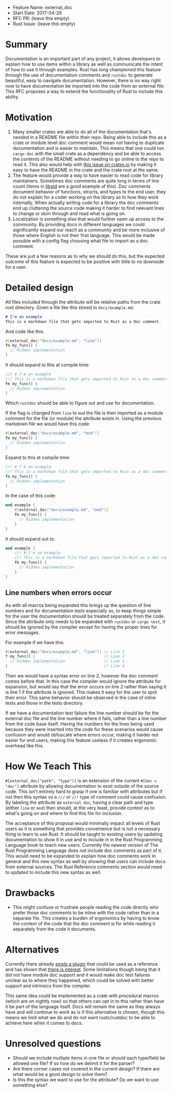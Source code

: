 - Feature Name: external_doc
- Start Date: 2017-04-26
- RFC PR: (leave this empty)
- Rust Issue: (leave this empty)

# Summary
[summary]: #summary

Documentation is an important part of any project, it allows developers to
explain how to use items within a library as well as communicate the intent of
how to use it through examples. Rust has long championed this feature through
the use of documentation comments and `rustdoc` to generate beautiful, easy to
navigate documentation. However, there is no way right now to have documentation
be imported into the code from an external file. This RFC proposes a way to
extend the functionality of Rust to include this ability.

# Motivation
[motivation]: #motivation

1. Many smaller crates are able to do all of the documentation that's needed in
   a README file within their repo. Being able to include this as a crate or
   module level doc comment would mean not having to duplicate documentation and
   is easier to maintain. This means that one could run `cargo doc` with the
   small crate as a dependency and be able to access the contents of the README
   without needing to go online to the repo to read it. This also would help
   with [this issue on
   crates.io](https://github.com/rust-lang/crates.io/issues.81) by making it
   easy to have the README in the crate and the crate root at the same.
2. The feature would provide a way to have easier to read code for library
   maintainers. Sometimes doc comments are quite long in terms of line count
   (items in
   [libstd](https://github.com/rust-lang/rust/blob/master/src/libstd) are a good
   example of this). Doc comments document behavior of functions, structs, and
   types to the end user, they do not explain for a coder working on the library
   as to how they work internally. When actually writing code for a
   library the doc comments end up cluttering the source code making it harder
   to find relevant lines to change or skim through and read what is going on.
3. Localization is something else that would further open up access to the
   community. By providing docs in different languages we could significantly
   expand our reach as a community and be more inclusive of those where English
   is not their first language. This would be made possible with a config flag
   choosing what file to import as a doc comment.

These are just a few reasons as to why we should do this, but the expected
outcome of this feature is expected to be positive with little to no downside
for a user.

# Detailed design
[design]: #detailed-design

All files included through the attribute will be relative paths from the crate
root directory. Given a file like this stored in `docs/example.md`:

```md
# I'm an example
This is a markdown file that gets imported to Rust as a Doc comment.
```

And code like this:

```rust
#[external_doc("docs/example.md", "line")]
fn my_func() {
  // Hidden implementation
}
```

It should expand to this at compile time:

```rust
/// # I'm an example
/// This is a markdown file that gets imported to Rust as a doc comment.
fn my_func() {
  // Hidden implementation
}
```

Which `rustdoc` should be able to figure out and use for documentation.

If the flag is changed from `line` to `mod` the file is then imported as
a module comment for the file (or module) the attribute exists in.
Using the previous markdown file we would have this code:

```rust
#[external_doc("docs/example.md", "mod")]
fn my_func() {
  // Hidden implementation
}
```

Expand to this at compile time:

```rust
//! # I'm an example
//! This is a markdown file that gets imported to Rust as a doc comment.
fn my_func() {
  // Hidden implementation
}
```

In the case of this code:

```rust
mod example {
    #[external_doc("docs/example.md", "mod")]
    fn my_func() {
      // Hidden implementation
    }
}
```

It should expand out to:

```rust
mod example {
    //! # I'm an example
    //! This is a markdown file that gets imported to Rust as a doc comment.
    fn my_func() {
      // Hidden implementation
    }
}
```

## Line numbers when errors occur
As with all macros being expanded this brings up the question of line numbers
and for documentation tests especially so, to keep things simple for the user
the documentation should be treated separately from the code. Since the
attribute only needs to be expanded with `rustdoc` or `cargo test`, it should be
ignored by the compiler except for having the proper lines for error messages.

For example if we have this:

```rust
#[external_doc("docs/example.md", "line")] // Line 1
f my_func() {                              // Line 2
  // Hidden implementation                 // Line 3
}                                          // Line 4
```

Then we would have a syntax error on line 2, however the doc comment comes
before that. In this case the compiler would ignore the attribute for expansion,
but would say that the error occurs on line 2 rather than saying it is line 1 if
the attribute is ignored. This makes it easy for the user to spot their error.
This same behavior should be observed in the case of inline tests and those in
the tests directory.

If we have a documentation test failure the line number should be for the
external doc file and the line number where it fails, rather than a line number
from the code base itself. Having the numbers for the lines being used because
they were inserted into the code for these scenarios would cause confusion and
would obfuscate where errors occur, making it harder not easier for end users,
making this feature useless if it creates ergonomic overhead like this.

# How We Teach This
[how-we-teach-this]: #how-we-teach-this

`#[external_doc("path", "type")]` is an extension of the current
`#[doc = "doc"]` attribute by allowing documentation to exist outside of the
source code. This isn't entirely hard to grasp if one is familiar with
attributes but if not then this syntax vs a `///` or `//!` type of comment
could cause confusion. By labeling the attribute as `external_doc`, having a
clear path and type (either `line` or `mod`) then should, at the very least,
provide context as to what's going on and where to find this file for inclusion.

The acceptance of this proposal would minimally impact all levels of Rust users
as it is something that provides convenience but is not a necessary thing to
learn to use Rust. It should be taught to existing users by updating
documentation to show it in use and to include in in the Rust Programming
Language book to teach new users. Currently the newest version of The Rust
Programming Language does not include doc comments as part of it. This would
need to be expanded to explain how doc comments work in general and this new
syntax as well by showing that users can include docs from external sources.
The Rust Reference comments section would need to updated to include this new
syntax as well.

# Drawbacks
[drawbacks]: #drawbacks

- This might confuse or frustrate people reading the code directly who prefer
  those doc comments to be inline with the code rather than in a separate file.
  This creates a burden of ergonomics by having to know the context of the code
  that the doc comment is for while reading it separately from the code it
  documents.

# Alternatives
[alternatives]: #alternatives

Currently there already [exists a plugin](https://github.com/mgattozzi/rdoc)
that could be used as a reference and has shown that
[there is interest](https://www.reddit.com/r/rust/comments/67kqs6/announcing_rdoc_a_tiny_rustc_plugin_to_host_your/).
Some limitations though being that it did not have module doc support and it
would make doc test failures unclear as to where they happened, which could be
solved with better support and intrinsics from the compiler.

This same idea could be implemented as a crate with procedural macros (which are
on nightly now) so that others can opt in to this rather than have it be part of
the language itself. Docs will remain the same as they always have and will
continue to work as is if this alternative is chosen, though this means we limit
what we do and do not want rustc/rustdoc to be able to achieve here when it
comes to docs.

# Unresolved questions
[unresolved]: #unresolved-questions

- Should we include multiple items in one file or should each type/field be
  allowed one file? If so how do we delimit it for the parser?
- Are there corner cases not covered in the current design? If there are what
  would be a good design to solve them?
- Is this the syntax we want to use for the attribute? Do we want to use
  something else?
